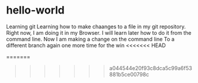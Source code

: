 # hello-world
Learning git
Learning how to make chaanges to a file in my git repository. Right now, I am doing it in my Browser. I will learn later how to do it from the command line.
Now I am making a change on the command line
To a different branch
again
one more time
for the win
<<<<<<< HEAD

=======
>>>>>>> a044544e20f93c8dca5c99a6f53881b5ce00798c



